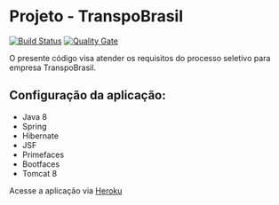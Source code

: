 # Projeto - TranspoBrasil 

[![Build Status](https://travis-ci.org/eliasmeyer/transpoBrasil-avaliation.svg?branch=master)](https://travis-ci.org/eliasmeyer/transpoBrasil-avaliation.svg?branch=master) [![Quality Gate](https://sonarcloud.io/api/project_badges/measure?project=br.com.transpobrasil%3Atranspobrasil-avaliation&metric=alert_status)](https://sonarcloud.io/api/project_badges/measure?project=br.com.transpobrasil%3Atranspobrasil-avaliation&metric=alert_status)

O presente código visa atender os requisitos do processo seletivo para empresa TranspoBrasil.

## Configuração da aplicação:
* Java 8
* Spring
* Hibernate 
* JSF
* Primefaces
* Bootfaces
* Tomcat 8

Acesse a aplicação via [Heroku](https://ancient-tundra-61662.herokuapp.com/transpoBrasil/)

